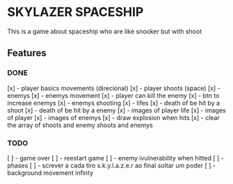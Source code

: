 # SKYLAZER SPACESHIP
This is a game about spaceship who are like snooker but with shoot

## Features

### DONE
[x] - player basics movements (direcional)
[x] - player shoots (space)
[x] - enemys
[x] - enemys movement
[x] - player can kill the enemy
[x] - btn to increase enemys
[x] - enemys shooting
[x] - lifes
[x] - death of be hit by a shoot
[x] - death of be hit by a enemy
[x] - images of player life
[x] - images of player
[x] - images of enemys
[x] - draw explosion when hits
[x] - clear the array of shoots and enemy shoots and enemys

### TODO
[ ] - game over
[ ] - reestart game
[ ] - enemy ivulnerability when hitted
[ ] - phases
[ ] - screver a cada tiro s.k.y.l.a.z.e.r ao final soltar um poder
[ ] - background movement infinty